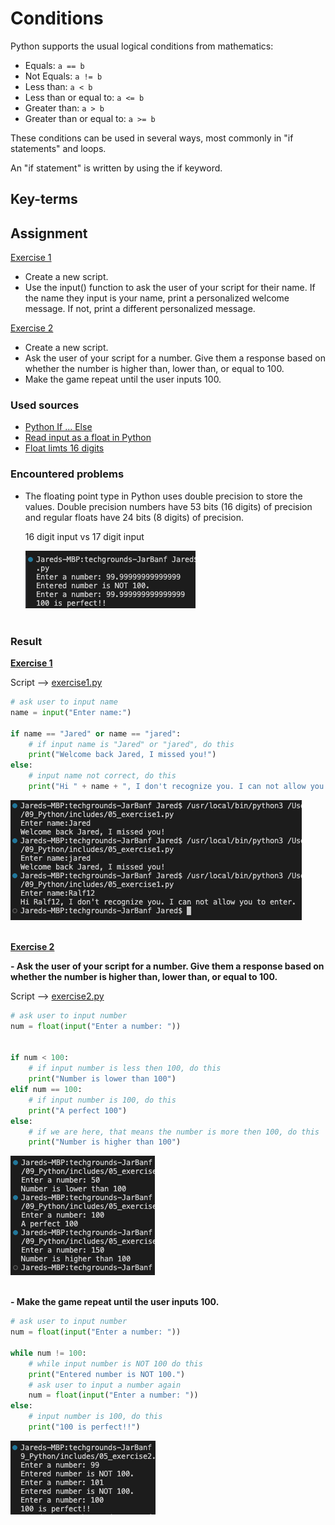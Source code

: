 # Conditions

Python supports the usual logical conditions from mathematics:

- Equals: `a == b`
- Not Equals: `a != b`
- Less than: `a < b`
- Less than or equal to: `a <= b`
- Greater than: `a > b`
- Greater than or equal to: `a >= b`

These conditions can be used in several ways, most commonly in "if statements" and loops.

An "if statement" is written by using the if keyword.

## Key-terms


## Assignment

<ins>Exercise 1</ins>

- Create a new script.
- Use the input() function to ask the user of your script for their name. If the name they input is your name, print a personalized welcome message. If not, print a different personalized message.

<ins>Exercise 2</ins>

- Create a new script.
- Ask the user of your script for a number. Give them a response based on whether the number is higher than, lower than, or equal to 100.
- Make the game repeat until the user inputs 100.

### Used sources
- [Python If ... Else](https://www.w3schools.com/python/python_conditions.asp)
- [Read input as a float in Python](https://www.includehelp.com/python/read-input-as-a-float.aspx)
- [Float limts 16 digits](https://stackoverflow.com/questions/455612/limiting-floats-to-two-decimal-points)

### Encountered problems
- The floating point type in Python uses double precision to store the values. Double precision numbers have 53 bits (16 digits) of precision and regular floats have 24 bits (8 digits) of precision.

    16 digit input vs 17 digit input

    ![float limit 16 digits.py](/09_Python/includes/05_conditions0-1.png)<br><br>


### Result

**<ins>Exercise 1</ins>**

Script --> [exercise1.py](/09_Python/includes/05_exercise1.py)

```py
# ask user to input name
name = input("Enter name:")

if name == "Jared" or name == "jared":
    # if input name is "Jared" or "jared", do this
    print("Welcome back Jared, I missed you!")
else:
    # input name not correct, do this
    print("Hi " + name + ", I don't recognize you. I can not allow you to enter.")
```

![exercise1.py](/09_Python/includes/05_conditions1.png)<br><br>

**<ins>Exercise 2</ins>**

**- Ask the user of your script for a number. Give them a response based on whether the number is higher than, lower than, or equal to 100.**

Script --> [exercise2.py](/09_Python/includes/05_exercise2.py)

```py
# ask user to input number
num = float(input("Enter a number: "))


if num < 100:
    # if input number is less then 100, do this
    print("Number is lower than 100")
elif num == 100:
    # if input number is 100, do this
    print("A perfect 100")
else:
    # if we are here, that means the number is more then 100, do this
    print("Number is higher than 100")
```

![exercise2.1.py](/09_Python/includes/05_conditions2.png)<br><br>

**- Make the game repeat until the user inputs 100.**

```py
# ask user to input number
num = float(input("Enter a number: "))

while num != 100:
    # while input number is NOT 100 do this
    print("Entered number is NOT 100.")
    # ask user to input a number again
    num = float(input("Enter a number: "))
else:
    # input number is 100, do this
    print("100 is perfect!!")
```

![exercise2.1.py](/09_Python/includes/05_conditions2-2.png)<br><br>